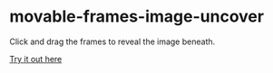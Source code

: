 # movable-frames-image-uncover

Click and drag the frames to reveal the image beneath.

[Try it out here](https://sqyphen.github.io/movable-frames-image-uncover/)

